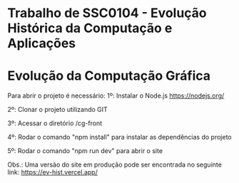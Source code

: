 # Trabalho de SSC0104 - Evolução Histórica da Computação e Aplicações

# Evolução da Computação Gráfica

Para abrir o projeto é necessário:
1º: Instalar o Node.js
https://nodejs.org/

2º: Clonar o projeto utilizando GIT

3º: Acessar o diretório /cg-front

4º: Rodar o comando "npm install" para instalar as dependências do projeto

5º: Rodar o comando "npm run dev" para abrir o site

Obs.: Uma versão do site em produção pode ser encontrada no seguinte link:
https://ev-hist.vercel.app/